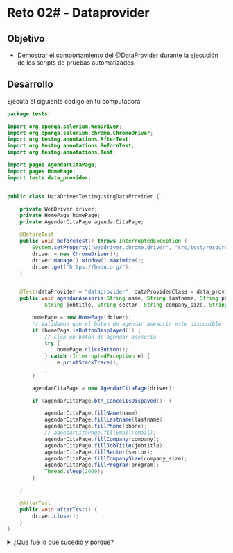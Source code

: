 # Reto 02# - Dataprovider

## Objetivo

* Demostrar el comportamiento del @DataProvider durante la ejecución de los scripts de pruebas automatizados.

## Desarrollo

Ejecuta el siguiente codigo en tu computadora:

```Java
package tests;

import org.openqa.selenium.WebDriver;
import org.openqa.selenium.chrome.ChromeDriver;
import org.testng.annotations.AfterTest;
import org.testng.annotations.BeforeTest;
import org.testng.annotations.Test;

import pages.AgendarCitaPage;
import pages.HomePage;
import tests.data_provider;


public class DataDrivenTestingUsingDataProvider {

	private WebDriver driver;
	private HomePage homePage;
	private AgendarCitaPage agendarCitaPage;

	@BeforeTest
	public void beforeTest() throws InterruptedException {
		System.setProperty("webdriver.chrome.driver", "src/test/resources/webdrivers/chromedriver");
		driver = new ChromeDriver();
		driver.manage().window().maximize();
		driver.get("https://bedu.org/");
	}


	@Test(dataProvider = "dataprovider", dataProviderClass = data_provider.class)
	public void agendarAsesoria(String name, String lastname, String phone, String email, String company,
			String jobtitle, String sector, String company_size, String program) throws InterruptedException {

		homePage = new HomePage(driver);
		// Validamos que el boton de agendar asesoria este disponible
		if (homePage.isButtonDisplayed()) {
			// Clck en boton de agendar asesoria
			try {
				homePage.clickButton();
			} catch (InterruptedException e) {
				e.printStackTrace();
			}
		}

		agendarCitaPage = new AgendarCitaPage(driver);

		if (agendarCitaPage.btn_CancelIsDispayed()) {

			agendarCitaPage.fillName(name);
			agendarCitaPage.fillLastname(lastname);
			agendarCitaPage.fillPhone(phone);
			// agendarCitaPage.fillEmail(email);
			agendarCitaPage.fillCompany(company);
			agendarCitaPage.fillJobTitle(jobtitle);
			agendarCitaPage.fillSector(sector);
			agendarCitaPage.fillCompanySize(company_size);
			agendarCitaPage.fillProgram(program);
			Thread.sleep(2000);
		}

	}

	@AfterTest
	public void afterTest() {
		driver.close();
	}
}

```


<details>
  <summary>¿Que fue lo que sucedio y porque?</summary>
> Genero error en la ejecución, esto se debe a que el dataprovider se ejecutara bajo la anotación @Test tantas veces como casos de prueba contenga el objeto retornado por el  `metodoDataProvider`, por lo que el uso de la anotación @BeforeTest y @AfterTest no es la apropiada para la prueba. Es por ello que por si no lo notaste, en la explicación del tema se utilizo la anotación @AfterMethod y @BeforeMethod.
</details>

